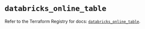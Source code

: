 # `databricks_online_table`

Refer to the Terraform Registry for docs: [`databricks_online_table`](https://registry.terraform.io/providers/databricks/databricks/1.48.3/docs/resources/online_table).
